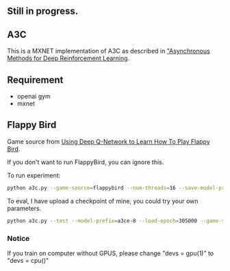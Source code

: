 ## Still in progress.

## A3C  

This is a MXNET implementation of A3C as described in ["Asynchronous Methods for Deep Reinforcement Learning](http://arxiv.org/pdf/1602.01783v1.pdf).



## Requirement

* openai gym
* mxnet


## Flappy Bird

Game source from [Using Deep Q-Network to Learn How To Play Flappy Bird](https://github.com/yenchenlin/DeepLearningFlappyBird). 


If you don't want to run FlappyBird, you can ignore this.

To run experiment:
```bash
python a3c.py --game-source=flappybird --num-threads=16 --save-model-prefix=a3c-flappybird --save-every=1000
```

To eval, I have upload a checkpoint of mine, you could try your own parameters. 
```bash
python a3c.py --test --model-prefix=a3ce-8 --load-epoch=305000 --game-source=flappybird
```

### Notice
If you train on computer without GPUS, please change "devs = gpu(1)" to "devs = cpu()"
